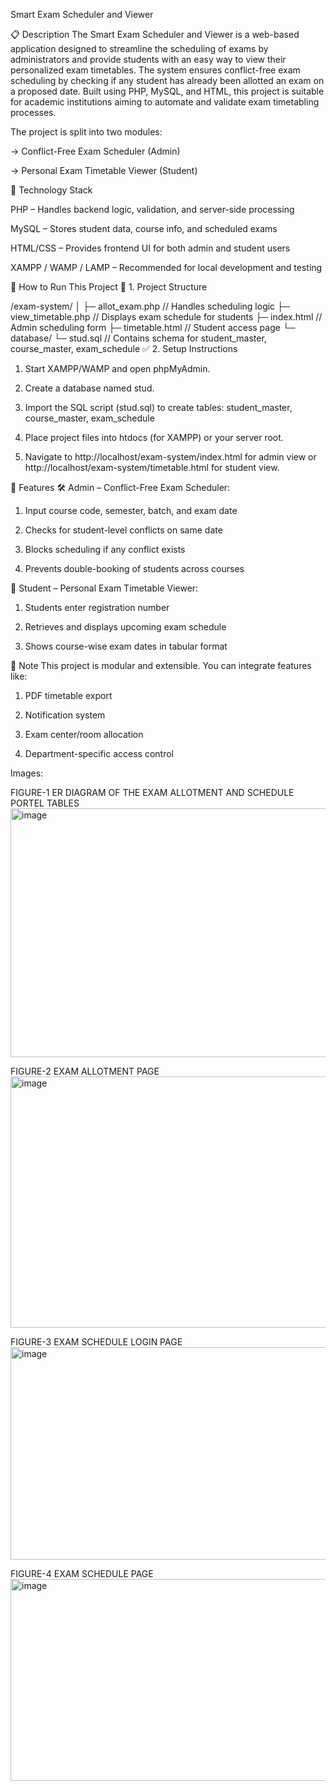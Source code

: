 Smart Exam Scheduler and Viewer

📋 Description
The Smart Exam Scheduler and Viewer is a web-based application designed to streamline the scheduling of exams by administrators and provide students with an easy way to view their personalized exam timetables. The system ensures conflict-free exam scheduling by checking if any student has already been allotted an exam on a proposed date. Built using PHP, MySQL, and HTML, this project is suitable for academic institutions aiming to automate and validate exam timetabling processes.

The project is split into two modules:

-> Conflict-Free Exam Scheduler (Admin)

-> Personal Exam Timetable Viewer (Student)

🧰 Technology Stack

PHP – Handles backend logic, validation, and server-side processing

MySQL – Stores student data, course info, and scheduled exams

HTML/CSS – Provides frontend UI for both admin and student users

XAMPP / WAMP / LAMP – Recommended for local development and testing

🚀 How to Run This Project
📁 1. Project Structure

/exam-system/
│
├─ allot_exam.php              // Handles scheduling logic
├─ view_timetable.php          // Displays exam schedule for students
├─ index.html                  // Admin scheduling form
├─ timetable.html              // Student access page
└─ database/
   └─ stud.sql                 // Contains schema for student_master, course_master, exam_schedule
✅ 2. Setup Instructions
1. Start XAMPP/WAMP and open phpMyAdmin.

2. Create a database named stud.

3. Import the SQL script (stud.sql) to create tables:
student_master, course_master, exam_schedule

4. Place project files into htdocs (for XAMPP) or your server root.

5. Navigate to http://localhost/exam-system/index.html for admin view
or http://localhost/exam-system/timetable.html for student view.

🧪 Features
🛠️ Admin – Conflict-Free Exam Scheduler:
1. Input course code, semester, batch, and exam date

2. Checks for student-level conflicts on same date

3. Blocks scheduling if any conflict exists

4. Prevents double-booking of students across courses

📅 Student – Personal Exam Timetable Viewer:
1. Students enter registration number

2. Retrieves and displays upcoming exam schedule

3. Shows course-wise exam dates in tabular format

📌 Note
This project is modular and extensible. You can integrate features like:

1. PDF timetable export

2. Notification system

3. Exam center/room allocation

4. Department-specific access control

Images:

FIGURE-1 ER DIAGRAM OF THE EXAM ALLOTMENT AND SCHEDULE PORTEL TABLES
<img width="692" height="398" alt="image" src="https://github.com/user-attachments/assets/29426d93-30ed-4442-8da0-ffef1503ddeb" />

FIGURE-2 EXAM ALLOTMENT PAGE
<img width="692" height="402" alt="image" src="https://github.com/user-attachments/assets/18d10190-645e-4c16-acdc-a5fddf3a4cd7" />

FIGURE-3 EXAM SCHEDULE LOGIN PAGE
<img width="692" height="340" alt="image" src="https://github.com/user-attachments/assets/c66c7efe-874a-4e5a-91ba-e4389bba32ed" />

FIGURE-4 EXAM SCHEDULE PAGE
<img width="692" height="323" alt="image" src="https://github.com/user-attachments/assets/be85f408-0171-4cf7-b5dd-ac9a93a116d8" />
